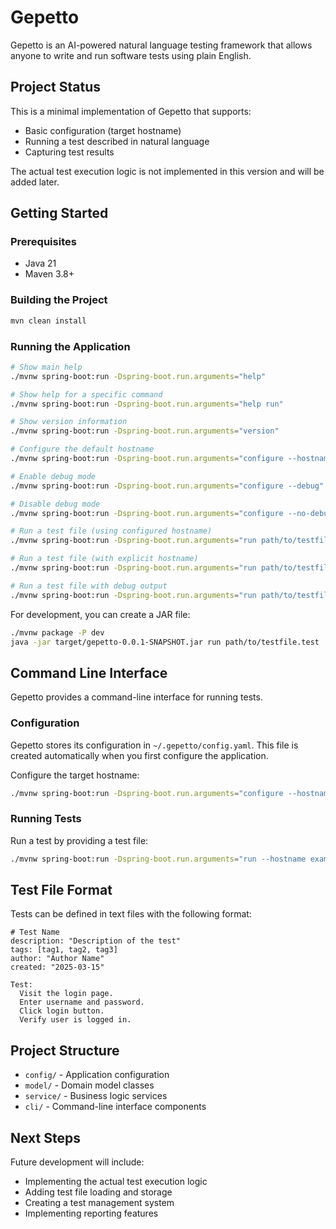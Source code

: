 # Gepetto

Gepetto is an AI-powered natural language testing framework that allows anyone to write and run software tests using plain English.

## Project Status

This is a minimal implementation of Gepetto that supports:
- Basic configuration (target hostname)
- Running a test described in natural language
- Capturing test results

The actual test execution logic is not implemented in this version and will be added later.

## Getting Started

### Prerequisites

- Java 21
- Maven 3.8+

### Building the Project

```bash
mvn clean install
```

### Running the Application

```bash
# Show main help
./mvnw spring-boot:run -Dspring-boot.run.arguments="help"

# Show help for a specific command
./mvnw spring-boot:run -Dspring-boot.run.arguments="help run"

# Show version information
./mvnw spring-boot:run -Dspring-boot.run.arguments="version"

# Configure the default hostname
./mvnw spring-boot:run -Dspring-boot.run.arguments="configure --hostname example.com"

# Enable debug mode
./mvnw spring-boot:run -Dspring-boot.run.arguments="configure --debug"

# Disable debug mode
./mvnw spring-boot:run -Dspring-boot.run.arguments="configure --no-debug"

# Run a test file (using configured hostname)
./mvnw spring-boot:run -Dspring-boot.run.arguments="run path/to/testfile.test"

# Run a test file (with explicit hostname)
./mvnw spring-boot:run -Dspring-boot.run.arguments="run path/to/testfile.test --hostname example.com"

# Run a test file with debug output
./mvnw spring-boot:run -Dspring-boot.run.arguments="run path/to/testfile.test --debug"
```

For development, you can create a JAR file:
```bash
./mvnw package -P dev
java -jar target/gepetto-0.0.1-SNAPSHOT.jar run path/to/testfile.test
```

## Command Line Interface

Gepetto provides a command-line interface for running tests.

### Configuration

Gepetto stores its configuration in `~/.gepetto/config.yaml`. This file is created automatically when you first configure the application.

Configure the target hostname:

```bash
./mvnw spring-boot:run -Dspring-boot.run.arguments="configure --hostname example.com"
```

### Running Tests

Run a test by providing a test file:

```bash
./mvnw spring-boot:run -Dspring-boot.run.arguments="run --hostname example.com --file path/to/testfile.test"
```

## Test File Format

Tests can be defined in text files with the following format:

```
# Test Name
description: "Description of the test"
tags: [tag1, tag2, tag3]
author: "Author Name"
created: "2025-03-15"

Test:
  Visit the login page.
  Enter username and password.
  Click login button.
  Verify user is logged in.
```

## Project Structure

- `config/` - Application configuration
- `model/` - Domain model classes
- `service/` - Business logic services
- `cli/` - Command-line interface components

## Next Steps

Future development will include:
- Implementing the actual test execution logic
- Adding test file loading and storage
- Creating a test management system
- Implementing reporting features
